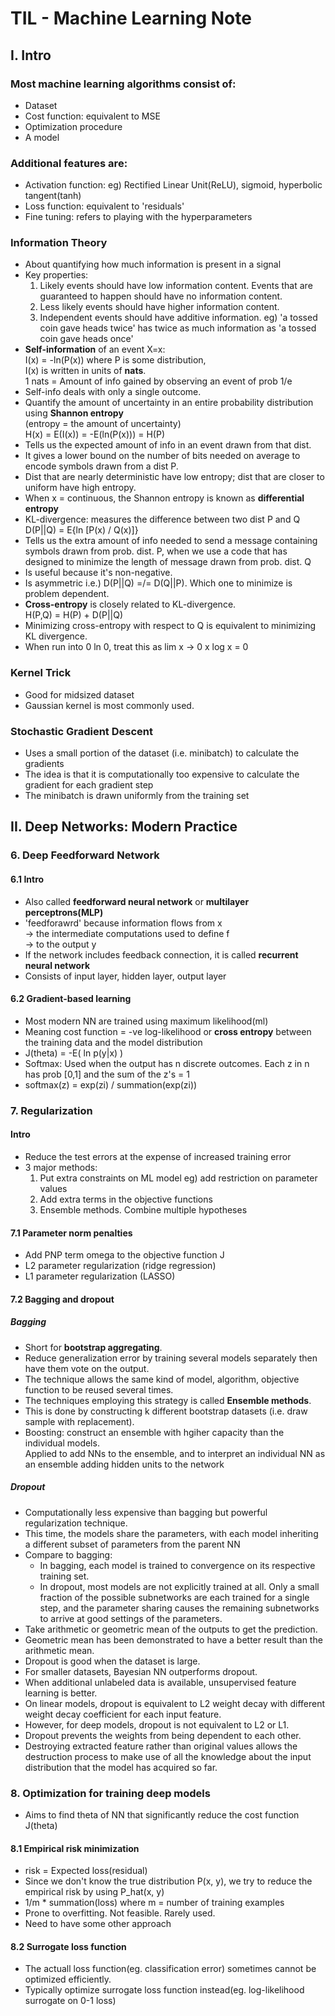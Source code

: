 # TIL - Machine Learning Note


## I. Intro
### Most machine learning algorithms consist of:
* Dataset
* Cost function: equivalent to MSE
* Optimization procedure
* A model

### Additional features are:
* Activation function: eg) Rectified Linear Unit(ReLU), sigmoid, hyperbolic tangent(tanh)
* Loss function: equivalent to 'residuals'
* Fine tuning: refers to playing with the hyperparameters

### Information Theory
* About quantifying how much information is present in a signal
* Key properties:  
    1) Likely events should have low information content. Events that are guaranteed to happen should have no information content.
    2) Less likely events should have higher information content.
    3) Independent events should have additive information. eg) 'a tossed coin gave heads twice' has twice as much information as 'a tossed coin gave heads once'
* **Self-information** of an event X=x:  
I(x) = -ln(P(x)) where P is some distribution,  
I(x) is written in units of **nats**.  
1 nats = Amount of info gained by observing an event of prob 1/e
* Self-info deals with only a single outcome. 
* Quantify the amount of uncertainty in an entire probability distribution using **Shannon entropy**  
(entropy = the amount of uncertainty)  
H(x) = E(I(x)) = -E(ln(P(x))) = H(P)  
* Tells us the expected amount of info in an event drawn from that dist.
* It gives a lower bound on the number of bits needed on average to encode symbols drawn from a dist P.
* Dist that are nearly deterministic have low entropy; dist that are closer to uniform have high entropy.
* When x = continuous, the Shannon entropy is known as **differential entropy**
* KL-divergence: measures the difference between two dist P and Q  
D(P||Q) = E{ln [P(x) / Q(x)]}
* Tells us the extra amount of info needed to send a message containing symbols drawn from prob. dist. P, when we use a code that has designed to minimize the length of message drawn from prob. dist. Q
* Is useful because it's non-negative.
* Is asymmetric i.e.) D(P||Q) =/= D(Q||P). Which one to minimize is problem dependent.
* **Cross-entropy** is closely related to KL-divergence.  
H(P,Q) = H(P) + D(P||Q)
* Minimizing cross-entropy with respect to Q is equivalent to minimizing KL divergence.
* When run into 0 ln 0, treat this as lim x &rarr; 0 x log x = 0

### Kernel Trick
* Good for midsized dataset
* Gaussian kernel is most commonly used.

### Stochastic Gradient Descent
* Uses a small portion of the dataset (i.e. minibatch) to calculate the gradients
* The idea is that it is computationally too expensive to calculate the gradient for each gradient step
* The minibatch is drawn uniformly from the training set

## II. Deep Networks: Modern Practice
### 6. Deep Feedforward Network
#### 6.1 Intro
* Also called **feedforward neural network** or **multilayer perceptrons(MLP)**
* 'feedforawrd' because information flows from x  
&rarr; the intermediate computations used to define f  
&rarr; to the output y
* If the network includes feedback connection, it is called **recurrent neural network**
* Consists of input layer, hidden layer, output layer
#### 6.2 Gradient-based learning
* Most modern NN are trained using maximum likelihood(ml)
* Meaning cost function = -ve log-likelihood or **cross entropy** between the training data and the model distribution
* J(theta) = -E( ln p(y|x) )
* Softmax: Used when the output has n discrete outcomes. Each z in n has prob [0,1] and the sum of the z's = 1
* softmax(z) = exp(zi) / summation(exp(zi))

### 7. Regularization
#### Intro
* Reduce the test errors at the expense of increased training error
* 3 major methods:  
    1) Put extra constraints on ML model eg) add restriction on parameter values
    2) Add extra terms in the objective functions
    3) Ensemble methods. Combine multiple hypotheses
#### 7.1 Parameter norm penalties
* Add PNP term omega to the objective function J
* L2 parameter regularization (ridge regression)
* L1 parameter regularization (LASSO)

#### 7.2 Bagging and dropout
##### Bagging
* Short for **bootstrap aggregating**.
* Reduce generalization error by training several models separately then have them vote on the output.
* The technique allows the same kind of model, algorithm, objective function to be reused several times.
* The techniques employing this strategy is called **Ensemble methods**.
* This is done by constructing k different bootstrap datasets (i.e. draw sample with replacement).
* Boosting: construct an ensemble with hgiher capacity than the individual models.  
Applied to add NNs to the ensemble, and to interpret an individual NN as an ensemble adding hidden units to the network
##### Dropout
* Computationally less expensive than bagging but powerful regularization technique.
* This time, the models share the parameters, with each model inheriting a different subset of parameters from the parent NN
* Compare to bagging:
    - In bagging, each model is trained to convergence on its respective training set.
    - In dropout, most models are not explicitly trained at all. Only a small fraction of the possible subnetworks are each trained for a single step, and the parameter sharing causes the remaining subnetworks to arrive at good settings of the parameters.
* Take arithmetic or geometric mean of the outputs to get the prediction.
* Geometric mean has been demonstrated to have a better result than the arithmetic mean.
* Dropout is good when the dataset is large.
* For smaller datasets, Bayesian NN outperforms dropout.
* When additional unlabeled data is available, unsupervised feature learning is better.
* On linear models, dropout is equivalent to L2 weight decay with different weight decay coefficient for each input feature.
* However, for deep models, dropout is not equivalent to L2 or L1.
* Dropout prevents the weights from being dependent to each other.
* Destroying extracted feature rather than original values allows the destruction process to make use of all the knowledge about the input distribution that the model has acquired so far.

### 8. Optimization for training deep models
* Aims to find theta of NN that significantly reduce the cost function J(theta)
#### 8.1 Empirical risk minimization
* risk = Expected loss(residual)
* Since we don't know the true distribution P(x, y), we try to reduce the empirical risk by using P_hat(x, y)
* 1/m * summation(loss) where m = number of training examples
* Prone to overfitting. Not feasible. Rarely used.
* Need to have some other approach
#### 8.2 Surrogate loss function
* The actuall loss function(eg. classification error) sometimes cannot be optimized efficiently.
* Typically optimize surrogate loss function instead(eg. log-likelihood surrogate on 0-1 loss) 

